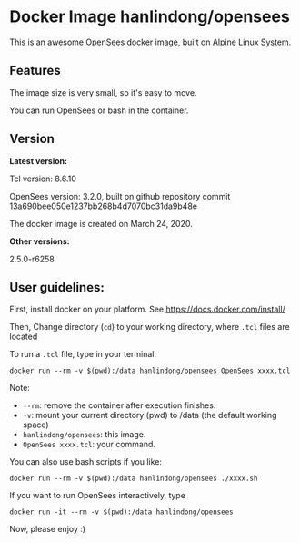 # Docker Image hanlindong/opensees

This is an awesome OpenSees docker image, built on [Alpine](https://www.alpinelinux.org/) Linux System.

## Features
The image size is very small, so it's easy to move.

You can run OpenSees or bash in the container.

## Version

**Latest version:**

Tcl version: 8.6.10

OpenSees version: 3.2.0, built on github repository commit 13a690bee050e1237bb268b4d7070bc31da9b48e

The docker image is created on March 24, 2020.

**Other versions:**

2.5.0-r6258

## User guidelines:

First, install docker on your platform. See https://docs.docker.com/install/

Then, Change directory (`cd`) to your working directory, where `.tcl` files are located

To run a `.tcl` file, type in your terminal:

    docker run --rm -v $(pwd):/data hanlindong/opensees OpenSees xxxx.tcl

Note:
* `--rm`: remove the container after execution finishes.
* `-v`: mount your current directory (pwd) to /data (the default working space)
* `hanlindong/opensees`: this image. 
* `OpenSees xxxx.tcl`: your command.
      
You can also use bash scripts if you like:

    docker run --rm -v $(pwd):/data hanlindong/opensees ./xxxx.sh
        
If you want to run OpenSees interactively, type

    docker run -it --rm -v $(pwd):/data hanlindong/opensees

Now, please enjoy :)
